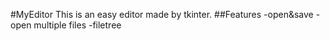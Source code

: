 #MyEditor
This is an easy editor made by tkinter.
##Features
-open&save
-open multiple files
-filetree
